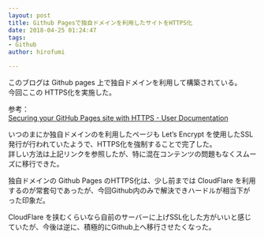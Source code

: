 ```yaml
---
layout: post
title: Github Pagesで独自ドメインを利用したサイトをHTTPS化
date: 2018-04-25 01:24:47
tags:
- Github
author: hirofumi

---
```

このブログは Github pages 上で独自ドメインを利用して構築されている。  
今回ここの HTTPS化を実施した。

参考：  
[Securing your GitHub Pages site with HTTPS - User Documentation](https://help.github.com/articles/securing-your-github-pages-site-with-https/)

いつのまにか独自ドメインのを利用したページも Let’s Encrypt を使用したSSL発行が行われていたようで、HTTPS化を強制することで完了した。  
詳しい方法は上記リンクを参照したが、特に混在コンテンツの問題もなくスムーズに移行できた。

独自ドメインの Github Pages のHTTPS化は、少し前までは CloudFlare を利用するのが常套句であったが、今回Github内のみで解決できハードルが相当下がった印象だ。

CloudFlare を挟むくらいなら自前のサーバーに上げSSL化した方がいいと感じていたが、今後は逆に、積極的にGithub上へ移行させたくなった。